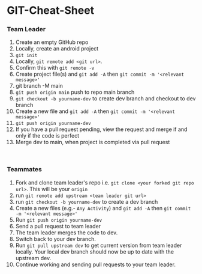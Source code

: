 # GIT-Cheat-Sheet


### Team Leader
1. Create an empty GitHub repo
1. Locally, create an android project
1. `git init` 
1. Locally, `git remote add <git url>`. 
1. Confirm this with `git remote -v`
1. Create project file(s) and `git add -A` then `git commit -m '<relevant message>'`
1. git branch -M main
1. `git push origin main` push to repo main branch
1. `git checkout -b yourname-dev` to create dev branch and checkout to dev branch
1. Create a new file and `git add -A` then `git commit -m '<relevant message>'` 
1. `git push origin yourname-dev`
1. If you have a pull request pending, view the request and merge if and only if the code is perfect
1. Merge dev to main, when project is completed via pull request

<br>

### Teammates
1. Fork and clone team leader's repo i.e. `git clone <your forked git repo url>`. This will be your `origin`
3. run `git remote add upstream <team leader git url>`
2. run `git checkout -b yourname-dev` to create a dev branch
4. Create a new files (e.g.- `Any Activity`) and `git add -A` then `git commit -m '<relevant message>'` 
4. Run `git push origin yourname-dev`
5. Send a pull request to team leader
6. The team leader merges the code to dev.
7. Switch back to your dev branch.
8. Run `git pull upstream dev` to get current version from team leader locally. Your local dev branch should now be up to date with the upstream dev.
9. Continue working and sending pull requests to your team leader.
